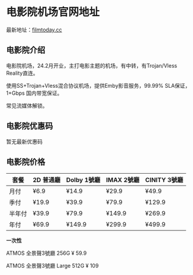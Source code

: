 # 电影院机场官网地址

最新地址：[filmtoday.cc](https://url.gogogomiao.one/QYTN)

## 电影院介绍

电影院机场，24.2月开业，主打电影主题的机场，有中转，有Trojan/Vless Reality直连。

使用SS+Trojan+Vless混合协议机场，提供Emby影音服务，99.99% SLA保证，1+Gbps 国内带宽保证。

常见流媒体解锁。

## 电影院优惠码

暂无最新优惠码

## 电影院价格

|套餐|2D 普通廳|Dolby 1號廳|IMAX 2號廳|CINITY 3號廳|
|----|----|----|----|----|
|月付|¥6.9|¥14.9|¥29.9|¥49.9|
|季付|¥19.9|¥39.9|¥79.9|¥129.9|
|半年付|¥39.9|¥79.9|¥149.9|¥269.9|
|年付|¥69.9|¥149.9|¥299.9|¥499.9|

**一次性**

ATMOS 全景聲3號廳 256G ¥ 59.9

ATMOS 全景聲3號廳 Large 512G ¥ 109
